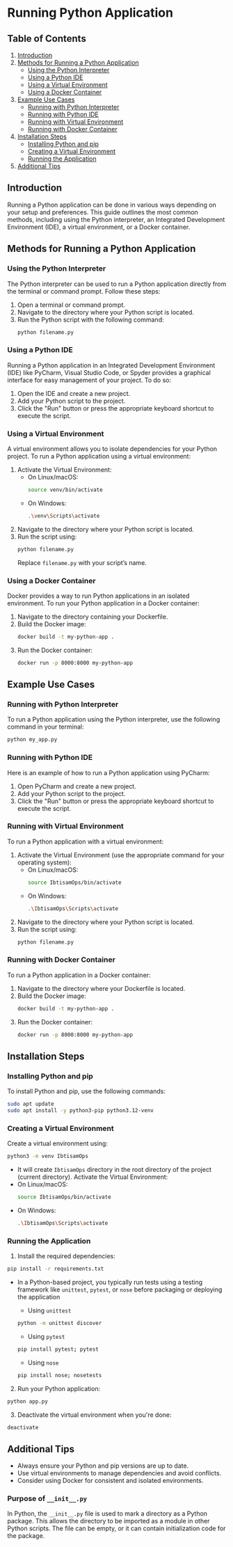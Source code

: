 # Running Python Application

## Table of Contents
1. [Introduction](#introduction)
2. [Methods for Running a Python Application](#methods-for-running-a-python-application)
    - [Using the Python Interpreter](#using-the-python-interpreter)
    - [Using a Python IDE](#using-a-python-ide)
    - [Using a Virtual Environment](#using-a-virtual-environment)
    - [Using a Docker Container](#using-a-docker-container)
3. [Example Use Cases](#example-use-cases)
    - [Running with Python Interpreter](#running-with-python-interpreter)
    - [Running with Python IDE](#running-with-python-ide)
    - [Running with Virtual Environment](#running-with-virtual-environment)
    - [Running with Docker Container](#running-with-docker-container)
4. [Installation Steps](#installation-steps)
    - [Installing Python and pip](#installing-python-and-pip)
    - [Creating a Virtual Environment](#creating-a-virtual-environment)
    - [Running the Application](#running-the-application)
5. [Additional Tips](#additional-tips)

## Introduction
Running a Python application can be done in various ways depending on your setup and preferences. This guide outlines the most common methods, including using the Python interpreter, an Integrated Development Environment (IDE), a virtual environment, or a Docker container.

## Methods for Running a Python Application

### Using the Python Interpreter
The Python interpreter can be used to run a Python application directly from the terminal or command prompt. Follow these steps:

1. Open a terminal or command prompt.
2. Navigate to the directory where your Python script is located.
3. Run the Python script with the following command:
   ```bash
   python filename.py
   ```

### Using a Python IDE
Running a Python application in an Integrated Development Environment (IDE) like PyCharm, Visual Studio Code, or Spyder provides a graphical interface for easy management of your project. To do so:

1. Open the IDE and create a new project.
2. Add your Python script to the project.
3. Click the "Run" button or press the appropriate keyboard shortcut to execute the script.

### Using a Virtual Environment
A virtual environment allows you to isolate dependencies for your Python project. To run a Python application using a virtual environment:

1. Activate the Virtual Environment:
    - On Linux/macOS:
      ```bash
      source venv/bin/activate
      ```
    - On Windows:
      ```bash
      .\venv\Scripts\activate
      ```
2. Navigate to the directory where your Python script is located.
3. Run the script using:
   ```bash
   python filename.py
   ```
   Replace `filename.py` with your script’s name.

### Using a Docker Container
Docker provides a way to run Python applications in an isolated environment. To run your Python application in a Docker container:

1. Navigate to the directory containing your Dockerfile.
2. Build the Docker image:
   ```bash
   docker build -t my-python-app .
   ```
3. Run the Docker container:
   ```bash
   docker run -p 8000:8000 my-python-app
   ```

## Example Use Cases

### Running with Python Interpreter
To run a Python application using the Python interpreter, use the following command in your terminal:
```bash
python my_app.py
```

### Running with Python IDE
Here is an example of how to run a Python application using PyCharm:

1. Open PyCharm and create a new project.
2. Add your Python script to the project.
3. Click the "Run" button or press the appropriate keyboard shortcut to execute the script.

### Running with Virtual Environment
To run a Python application with a virtual environment:

1. Activate the Virtual Environment (use the appropriate command for your operating system):
    - On Linux/macOS:
      ```bash
      source IbtisamOps/bin/activate
      ```
    - On Windows:
      ```bash
      .\IbtisamOps\Scripts\activate
      ```
2. Navigate to the directory where your Python script is located.
3. Run the script using:
   ```bash
   python filename.py
   ```

### Running with Docker Container
To run a Python application in a Docker container:

1. Navigate to the directory where your Dockerfile is located.
2. Build the Docker image:
   ```bash
   docker build -t my-python-app .
   ```
3. Run the Docker container:
   ```bash
   docker run -p 8000:8000 my-python-app
   ```

## Installation Steps

### Installing Python and pip
To install Python and pip, use the following commands:
```bash
sudo apt update
sudo apt install -y python3-pip python3.12-venv
```

### Creating a Virtual Environment
Create a virtual environment using:
```bash
python3 -m venv IbtisamOps
```
   - It will create `IbtisamOps` directory in the root directory of the project (current directory).
Activate the Virtual Environment:
- On Linux/macOS:
  ```bash
  source IbtisamOps/bin/activate
  ```
- On Windows:
  ```bash
  .\IbtisamOps\Scripts\activate
  ```

### Running the Application
1. Install the required dependencies:
```bash
pip install -r requirements.txt
```
- In a Python-based project, you typically run tests using a testing framework like `unittest`, `pytest`, or `nose` before packaging or deploying the application

   - Using `unittest`
   ```bash
   python -m unittest discover
   ```
   - Using `pytest`
   ```bash
   pip install pytest; pytest
   ```
   - Using `nose`
   ```bash
   pip install nose; nosetests
   ```
2. Run your Python application:
```bash
python app.py
```
3. Deactivate the virtual environment when you're done:
```bash
deactivate
```

## Additional Tips
- Always ensure your Python and pip versions are up to date.
- Use virtual environments to manage dependencies and avoid conflicts.
- Consider using Docker for consistent and isolated environments.

### Purpose of `__init__.py`

In Python, the `__init__.py` file is used to mark a directory as a Python package. This allows the directory to be imported as a module in other Python scripts. The file can be empty, or it can contain initialization code for the package.